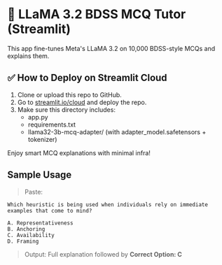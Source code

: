 
# 🧠 LLaMA 3.2 BDSS MCQ Tutor (Streamlit)

This app fine-tunes Meta's LLaMA 3.2 on 10,000 BDSS-style MCQs and explains them.

## ✅ How to Deploy on Streamlit Cloud

1. Clone or upload this repo to GitHub.
2. Go to [streamlit.io/cloud](https://streamlit.io/cloud) and deploy the repo.
3. Make sure this directory includes:
   - app.py
   - requirements.txt
   - llama32-3b-mcq-adapter/ (with adapter_model.safetensors + tokenizer)

Enjoy smart MCQ explanations with minimal infra!

## Sample Usage
> Paste:
```
Which heuristic is being used when individuals rely on immediate examples that come to mind?

A. Representativeness  
B. Anchoring  
C. Availability  
D. Framing  
```

> Output:
Full explanation followed by **Correct Option: C**
